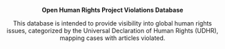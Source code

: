 <header>

<!--
  <<< Author notes: Course header >>>
  Include a 1280×640 image, course title in sentence case, and a concise description in emphasis.
  In your repository settings: enable template repository, add your 1280×640 social image, auto delete head branches.
  Add your open source license, GitHub uses MIT license.
-->
**Open Human Rights Project Violations Database**

This database is intended to provide visibility into global human rights issues, categorized by the Universal Declaration of Human Rights (UDHR), mapping cases with articles violated.
</header>


</footer>
